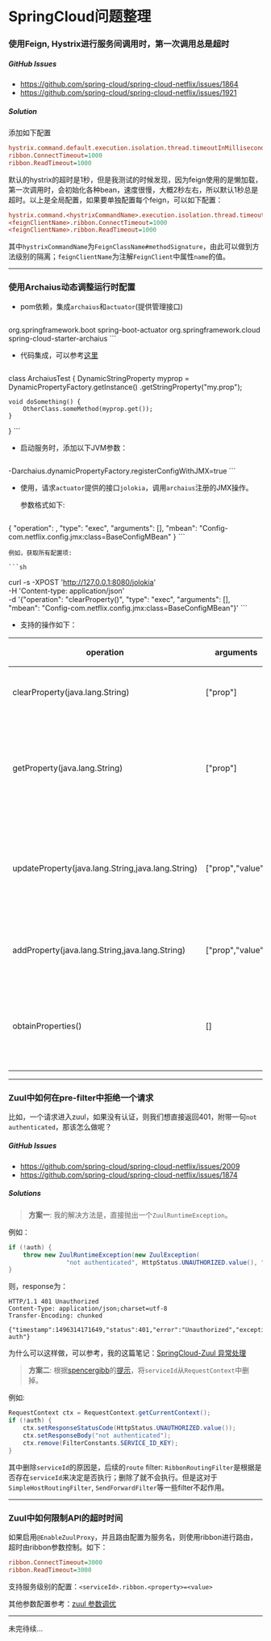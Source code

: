 # SpringCloud问题整理

### 使用Feign, Hystrix进行服务间调用时，第一次调用总是超时

##### GitHub Issues
* https://github.com/spring-cloud/spring-cloud-netflix/issues/1864
* https://github.com/spring-cloud/spring-cloud-netflix/issues/1921

##### Solution
添加如下配置

```ini
hystrix.command.default.execution.isolation.thread.timeoutInMilliseconds=3000
ribbon.ConnectTimeout=1000
ribbon.ReadTimeout=1000
```

默认的hystrix的超时是1秒，但是我测试的时候发现，因为feign使用的是懒加载，第一次调用时，会初始化各种bean，速度很慢，大概2秒左右，所以默认1秒总是超时。以上是全局配置，如果要单独配置每个feign，可以如下配置：

```ini
hystrix.command.<hystrixCommandName>.execution.isolation.thread.timeoutInMilliseconds=3000
<feignClientName>.ribbon.ConnectTimeout=1000
<feignClientName>.ribbon.ReadTimeout=1000
```

其中`hystrixCommandName`为`FeignClassName#methodSignature`，由此可以做到方法级别的隔离；`feignClientName`为注解`FeignClient`中属性`name`的值。


---

### 使用Archaius动态调整运行时配置

* pom依赖，集成`archaius`和`actuator`(提供管理接口)

    ```xml
<dependency>
    <groupId>org.springframework.boot</groupId>
    <artifactId>spring-boot-actuator</artifactId>
</dependency>
<dependency>
    <groupId>org.springframework.cloud</groupId>
    <artifactId>spring-cloud-starter-archaius</artifactId>
</dependency>
    ```

* 代码集成，可以参考[这里](http://cloud.spring.io/spring-cloud-static/spring-cloud.html#_external_configuration_archaius)

	```java
class ArchaiusTest {
	DynamicStringProperty myprop = DynamicPropertyFactory.getInstance()
		.getStringProperty("my.prop");

	void doSomething() {
		OtherClass.someMethod(myprop.get());
	}
}
	```

* 启动服务时，添加以下JVM参数：

    ```ini
-Darchaius.dynamicPropertyFactory.registerConfigWithJMX=true
    ```

* 使用，请求`actuator`提供的接口`jolokia`，调用`archaius`注册的JMX操作。
  
    参数格式如下:
    ```json
{
	"operation": <method signature>,
	"type": "exec",
	"arguments": [<method arguments list>],
	"mbean": "Config-com.netflix.config.jmx:class=BaseConfigMBean"
}
    ```

    例如，获取所有配置项: 

	```sh
curl -s -XPOST 'http://127.0.0.1:8080/jolokia' \
    -H 'Content-type: application/json' \
    -d '{"operation": "clearProperty()", "type": "exec", "arguments": [], "mbean": "Config-com.netflix.config.jmx:class=BaseConfigMBean"}'
	```


* 支持的操作如下：

operation | arguments | 描述
--------- | --------- | ----
clearProperty(java.lang.String) | ["prop"] | 清除某项
getProperty(java.lang.String) | ["prop"] | 获取某项配置的值
updateProperty(java.lang.String,java.lang.String) | ["prop","value"] | 更新某项配置的值
addProperty(java.lang.String,java.lang.String) | ["prop","value"] | 新增配置项
obtainProperties() | [] | 获取所有配置项



---

### Zuul中如何在pre-filter中拒绝一个请求

比如，一个请求进入zuul，如果没有认证，则我们想直接返回401，附带一句`not authenticated`，那该怎么做呢？

##### GitHub Issues
* https://github.com/spring-cloud/spring-cloud-netflix/issues/2009
* https://github.com/spring-cloud/spring-cloud-netflix/issues/1874

##### Solutions

> **方案一**: 我的解决方法是，直接抛出一个`ZuulRuntimeException`。

例如：

```java
if (!auth) {
	throw new ZuulRuntimeException(new ZuulException(
				"not authenticated", HttpStatus.UNAUTHORIZED.value(), "not authenticated"));
}
```
则，response为：
```
HTTP/1.1 401 Unauthorized
Content-Type: application/json;charset=utf-8
Transfer-Encoding: chunked

{"timestamp":1496314171649,"status":401,"error":"Unauthorized","exception":"com.netflix.zuul.exception.ZuulException","message":"not auth"}
```

为什么可以这样做，可以参考，我的这篇笔记：[SpringCloud-Zuul 异常处理](sc-zuul-excpetion.md)

> **方案二**: 根据[spencergibb](https://github.com/spencergibb)的[提示](https://github.com/spring-cloud/spring-cloud-netflix/issues/2009#issuecomment-305580226)，将`serviceId`从`RequestContext`中删掉。

例如:

```java
RequestContext ctx = RequestContext.getCurrentContext();
if (!auth) {
	ctx.setResponseStatusCode(HttpStatus.UNAUTHORIZED.value());
	ctx.setResponseBody("not authenticated");
	ctx.remove(FilterConstants.SERVICE_ID_KEY);
}
```

其中删除`serviceId`的原因是，后续的`route` filter: `RibbonRoutingFilter`是根据是否存在`serviceId`来决定是否执行；删除了就不会执行。但是这对于`SimpleHostRoutingFilter`, `SendForwardFilter`等一些filter不起作用。

---

### Zuul中如何限制API的超时时间

如果启用`@EnableZuulProxy`，并且路由配置为服务名，则使用ribbon进行路由，超时由ribbon参数控制。如下：

```ini
ribbon.ConnectTimeout=3000
ribbon.ReadTimeout=3000
```

支持服务级别的配置：`<serviceId>.ribbon.<property>=<value>`

其他参数配置参考：[zuul 参数调优](http://www.jianshu.com/p/d401452fe76e)



---

未完待续...
